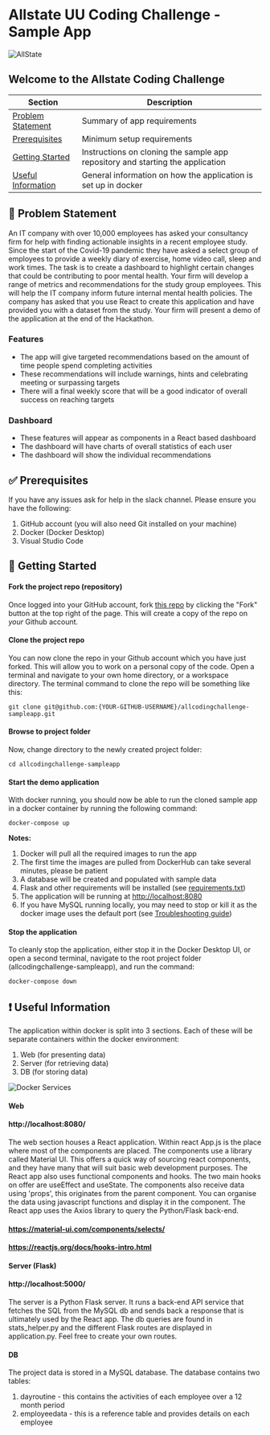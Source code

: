# Allstate UU Coding Challenge - Sample App

![AllState](./img/9A9F5914-64CC-4660-AA17-EFC157196FC8_1_105_c.jpeg)

## Welcome to the Allstate Coding Challenge

| Section | Description |
| --- | --- |
| [Problem Statement](#problem-statement) | Summary of app requirements |
| [Prerequisites](#prerequisites) | Minimum setup requirements |
| [Getting Started](#getting-started) | Instructions on cloning the sample app repository and starting the application |
| [Useful Information](#useful-information) | General information on how the application is set up in docker |


## :page_facing_up: Problem Statement

An IT company with over 10,000 employees has asked your consultancy firm for help with finding actionable insights in a recent employee study. Since the start of the Covid-19 pandemic they have asked a select group of employees to provide a weekly diary of exercise, home video call, sleep and work times. The task is to create a dashboard to highlight certain changes that could be contributing to poor mental health. Your firm will develop a range of metrics and recommendations for the study group employees. This will help the IT company inform future internal mental health policies. The company has asked that you use React to create this application and have provided you with a dataset from the study.  Your firm will present a demo of the application at the end of the Hackathon.

### Features
- The app will give targeted recommendations based on the amount of time people spend 
 completing activities
- These recommendations will include warnings, hints and celebrating meeting or surpassing 
targets
- There will a final weekly score that will be a good indicator of overall success on 
reaching targets

### Dashboard
- These features will appear as components in a React based dashboard
- The dashboard will have charts of overall statistics of each user
- The dashboard will show the individual recommendations

## :white_check_mark: Prerequisites
If you have any issues ask for
help in the slack channel.  Please ensure you have the following:

1.  GitHub account (you will also need Git installed on your machine)
2.  Docker (Docker Desktop)
3.  Visual Studio Code

## :running: Getting Started

#### Fork the project repo (repository)
Once logged into your GitHub account, fork 
[this repo](https://github.com/HackathonAllUU/allcodingchallenge-sampleapp) by clicking the 
"Fork" button at the top right of the page. This will create a copy of the repo on _your_ 
Github account.

#### Clone the project repo
You can now clone the repo in your Github account which you have just forked. This will allow
you to work on a personal copy of the code.  Open a terminal and navigate to your own home 
directory, or a workspace directory.  The terminal command to clone the repo will be 
something like this:

```
git clone git@github.com:{YOUR-GITHUB-USERNAME}/allcodingchallenge-sampleapp.git
```

#### Browse to project folder

Now, change directory to the newly created project folder:

```
cd allcodingchallenge-sampleapp
```

#### Start the demo application

With docker running, you should now be able to run the cloned sample app in a docker 
container by running the following command:

```
docker-compose up
```

**Notes:**

1.  Docker will pull all the required images to run the app
2.  The first time the images are pulled from DockerHub can take several minutes, please
be patient
3.  A database will be created and populated with sample data
4.  Flask and other requirements will be installed (see [requirements.txt](./server/requirements.txt))
5.  The application will be running at [http://localhost:8080](http://localhost:8080)
6.  If you have MySQL running locally, you may need to stop or kill it as the docker image
uses the default port (see [Troubleshooting guide](./Troubleshooting.md))


#### Stop the application
 
 To cleanly stop the application, either stop it in the Docker Desktop UI, or open a second
 terminal, navigate to the root project folder (allcodingchallenge-sampleapp), and run the
 command:

 ```
docker-compose down
 ```

## :exclamation: Useful Information

The application within docker is split into 3 sections.  Each of these will be separate 
containers within the docker environment:
 
1. Web (for presenting data)
2. Server (for retrieving data)
3. DB (for storing data)

![Docker Services](./img/hackathon_docker_serverices.jpeg)

#### Web
#### http://localhost:8080/
The web section houses a React application. Within react App.js is the place where most of the components are placed. The components use a library called Material UI. This offers a quick way of sourcing react components, and they have many that will suit basic web development purposes. The React app also uses functional components and hooks. The two main hooks on offer are useEffect and useState. The components also receive data using 'props', this originates from the parent component. You can organise the data using javascript functions and display it in the component. The React app uses the Axios library to query the Python/Flask back-end.

#### https://material-ui.com/components/selects/
#### https://reactjs.org/docs/hooks-intro.html
 
#### Server (Flask)
#### http://localhost:5000/
The server is a Python Flask server.  It runs a back-end API service that fetches the SQL from the MySQL db and sends back a response that is ultimately used by the React app. The db queries are found in stats_helper.py and the different Flask routes are displayed in application.py. Feel free to create your own routes. 
  
#### DB
The project data is stored in a MySQL database. The database contains two tables:
1) dayroutine - this contains the activities of each employee over a 12 month period
2) employeedata - this is a reference table and provides details on each employee
 
 
 
 
 
 
 
